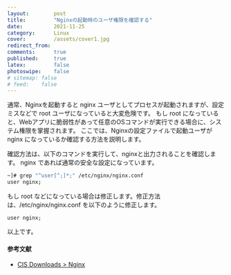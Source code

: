 ```yaml
---
layout:        post
title:         "Nginxの起動時のユーザ権限を確認する"
date:          2021-11-25
category:      Linux
cover:         /assets/cover1.jpg
redirect_from:
comments:      true
published:     true
latex:         false
photoswipe:    false
# sitemap: false
# feed:    false
---
```


通常、Nginxを起動すると nginx ユーザとしてプロセスが起動されますが、設定ミスなどで root ユーザになっていると大変危険です。
もし root になっていると、Webアプリに脆弱性があって任意のOSコマンドが実行できる場合に、システム権限を掌握されます。
ここでは、Nginxの設定ファイルで起動ユーザが nginx になっているか確認する方法を説明します。

確認方法は、以下のコマンドを実行して、nginxと出力されることを確認します。
nginx であれば通常の安全な設定になっています。
```bash
~]# grep "^user[^;]*;" /etc/nginx/nginx.conf
user nginx;
```

もし root などになっている場合は修正します。修正方法は、/etc/nginx/nginx.conf を以下のように修正します。
```
user nginx;
```

以上です。

#### 参考文献
- [CIS Downloads > Nginx](https://downloads.cisecurity.org/#/)
